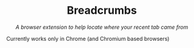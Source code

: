 
<h1 align="center">Breadcrumbs</h1>

<p align="center"><i>A browser extension to help locate where your recent tab came from</i></p>

Currently works only in Chrome (and Chromium based browsers)
